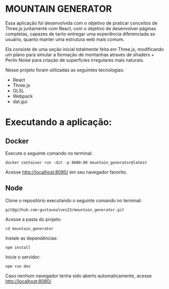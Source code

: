 # MOUNTAIN GENERATOR

Essa aplicação foi desenvolvida com o  objetivo de praticar conceitos de Three.js juntamente com React, com o objetivo de desenvolver páginas completas, capazes de tanto entregar uma experiência diferenciada ao usuário, quanto manter uma estrutura web mais comum.

Ela consiste de uma seção inicial totalmente feita em Three.js, modificando um plano para simular a formação de montanhas através de shaders + Perlin Noise para criação de superficies irregulares mais naturais.

Nesse projeto foram utilizadas as seguintes tecnologias:

- React
- Three.js
- GLSL
- Webpack
- dat.gui

# Executando a aplicação:

## Docker

Execute o seguinte comando no terminal:

`docker container run -dit -p 8080:80 mountain_generator@latest`

Acesse [http://localhost:8080/](http://localhost:8080/) em seu navegador favorito.

## Node

Clone o repositório executando o seguinte comando no terminal:

`git@github.com:gustavoalves23/mountain_generator.git`

Acesse a pasta do projeto:

`cd mountain_generator`

Instale as dependências:

`npm install`

Inicie o servidor:

`npm run dev`

Caso nenhum navegador tenha sido aberto automaticamente, acesse [http://localhost:8080/](http://localhost:8080/)
